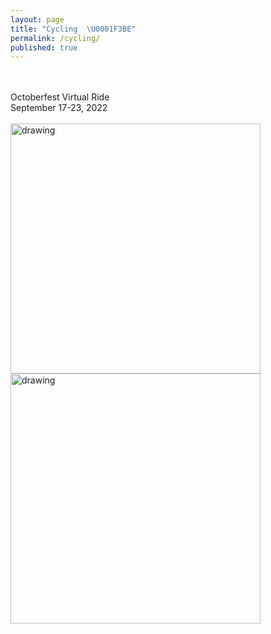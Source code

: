 ```yaml
---
layout: page
title: "Cycling  \U0001F3BE"
permalink: /cycling/
published: true
---
```

<br>
<br>
Octoberfest Virtual Ride
<br>
September 17-23, 2022 
<br>
<br>
<img src="https://drive.google.com/uc?export=view&id=1JWDL4jaYIrTuIsWY7Ykp5q1agRv4LKC5" alt="drawing" width="400"/> <img src="https://drive.google.com/uc?export=view&id=1rJOXj09xEIPHVUBXqYvVmqT9i0zlA9qU" alt="drawing" width="400"/>

